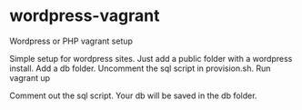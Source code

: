 # wordpress-vagrant
Wordpress or PHP vagrant setup

Simple setup for wordpress sites. 
Just add a public folder with a wordpress install. 
Add a db folder.
Uncomment the sql script in provision.sh.
Run vagrant up

Comment out the sql script. Your db will be saved in the db folder.
